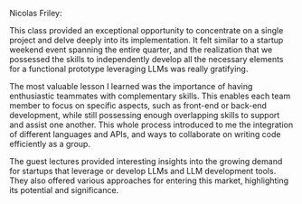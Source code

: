 Nicolas Friley:

This class provided an exceptional opportunity to concentrate on a single project and delve deeply into its implementation. It felt similar to a startup weekend event spanning the entire quarter, and the realization that we possessed the skills to independently develop all the necessary elements for a functional prototype leveraging LLMs was really gratifying.

The most valuable lesson I learned was the importance of having enthusiastic teammates with complementary skills. This enables each team member to focus on specific aspects, such as front-end or back-end development, while still possessing enough overlapping skills to support and assist one another. This whole process introduced to me the integration of different languages and APIs, and ways to collaborate on writing code efficiently as a group.

The guest lectures provided interesting insights into the growing demand for startups that leverage or develop LLMs and LLM development tools. They also offered various approaches for entering this market, highlighting its potential and significance.

